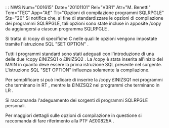  :  : NWS Num="001615" Date="20101101" Rel="V3R1" Atr="M. Benetti" Tem="TEC" App="A£" Tit="Opzioni di compilazione programmi SQLRPGLE" Sts="20"
Si notifica che, al fine di standardizzare le opzioni di compilazione dei programmi SQLRPGLE, tali opzioni sono state incluse in apposite /copy da aggiungersi a ciascun programma SQLRPGLE .

Si tratta di /copy di specifiche C nelle quali le opzioni vengono impostate tramite l'istruzione SQL "SET OPTION" .

Tutti i programmi standard sono stati adeguati con l'introduzione di una delle due /copy £INIZSQ1  o £INIZSQ2 .
La /copy è stata inserita all'inizio del MAIN in quanto deve essere la prima istruzione SQL presente nel sorgente.
L'istruzione SQL "SET OPTION" influenza solamente la compilazione.

Per semplificare si può indicare di inserire la /copy £INIZSQ1 nei programmi che terminano in RT ,
mentre la £INIZSQ2 nei programmi che terminano in LR .

Si raccomanda l'adeguamento dei sorgenti di programmi SQLRPGLE personali.

Per maggiori dettagli sulle opzioni di compilazione in questione si raccomanda di fare riferimento
alla PTF A£00825A .
